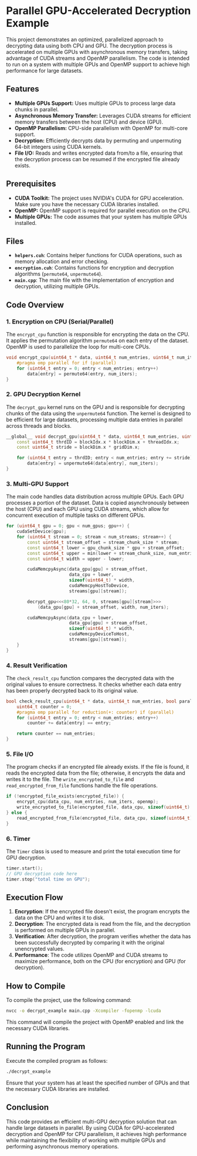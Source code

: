 # Parallel GPU-Accelerated Decryption Example

This project demonstrates an optimized, parallelized approach to decrypting data using both CPU and GPU. The decryption process is accelerated on multiple GPUs with asynchronous memory transfers, taking advantage of CUDA streams and OpenMP parallelism. The code is intended to run on a system with multiple GPUs and OpenMP support to achieve high performance for large datasets.

## Features

- **Multiple GPUs Support:** Uses multiple GPUs to process large data chunks in parallel.
- **Asynchronous Memory Transfer:** Leverages CUDA streams for efficient memory transfers between the host (CPU) and device (GPU).
- **OpenMP Parallelism:** CPU-side parallelism with OpenMP for multi-core support.
- **Decryption:** Efficiently decrypts data by permuting and unpermuting 64-bit integers using CUDA kernels.
- **File I/O:** Reads and writes encrypted data from/to a file, ensuring that the decryption process can be resumed if the encrypted file already exists.

## Prerequisites

- **CUDA Toolkit:** The project uses NVIDIA's CUDA for GPU acceleration. Make sure you have the necessary CUDA libraries installed.
- **OpenMP:** OpenMP support is required for parallel execution on the CPU.
- **Multiple GPUs:** The code assumes that your system has multiple GPUs installed.

## Files

- **`helpers.cuh`**: Contains helper functions for CUDA operations, such as memory allocation and error checking.
- **`encryption.cuh`**: Contains functions for encryption and decryption algorithms (`permute64`, `unpermute64`).
- **`main.cpp`**: The main file with the implementation of encryption and decryption, utilizing multiple GPUs.

## Code Overview

### 1. **Encryption on CPU (Serial/Parallel)**

The `encrypt_cpu` function is responsible for encrypting the data on the CPU. It applies the permutation algorithm `permute64` on each entry of the dataset. OpenMP is used to parallelize the loop for multi-core CPUs.

```cpp
void encrypt_cpu(uint64_t * data, uint64_t num_entries, uint64_t num_iters, bool parallel=true) {
    #pragma omp parallel for if (parallel)
    for (uint64_t entry = 0; entry < num_entries; entry++)
        data[entry] = permute64(entry, num_iters);
}
```

### 2. **GPU Decryption Kernel**

The `decrypt_gpu` kernel runs on the GPU and is responsible for decrypting chunks of the data using the `unpermute64` function. The kernel is designed to be efficient for large datasets, processing multiple data entries in parallel across threads and blocks.

```cpp
__global__ void decrypt_gpu(uint64_t * data, uint64_t num_entries, uint64_t num_iters) {
    const uint64_t thrdID = blockIdx.x * blockDim.x + threadIdx.x;
    const uint64_t stride = blockDim.x * gridDim.x;

    for (uint64_t entry = thrdID; entry < num_entries; entry += stride)
        data[entry] = unpermute64(data[entry], num_iters);
}
```

### 3. **Multi-GPU Support**

The main code handles data distribution across multiple GPUs. Each GPU processes a portion of the dataset. Data is copied asynchronously between the host (CPU) and each GPU using CUDA streams, which allow for concurrent execution of multiple tasks on different GPUs.

```cpp
for (uint64_t gpu = 0; gpu < num_gpus; gpu++) {
    cudaSetDevice(gpu);
    for (uint64_t stream = 0; stream < num_streams; stream++) {
        const uint64_t stream_offset = stream_chunk_size * stream;
        const uint64_t lower = gpu_chunk_size * gpu + stream_offset;
        const uint64_t upper = min(lower + stream_chunk_size, num_entries);
        const uint64_t width = upper - lower;

        cudaMemcpyAsync(data_gpu[gpu] + stream_offset, 
                        data_cpu + lower, 
                        sizeof(uint64_t) * width, 
                        cudaMemcpyHostToDevice, 
                        streams[gpu][stream]);

        decrypt_gpu<<<80*32, 64, 0, streams[gpu][stream]>>>
            (data_gpu[gpu] + stream_offset, width, num_iters);

        cudaMemcpyAsync(data_cpu + lower, 
                        data_gpu[gpu] + stream_offset, 
                        sizeof(uint64_t) * width, 
                        cudaMemcpyDeviceToHost, 
                        streams[gpu][stream]);
    }
}
```

### 4. **Result Verification**

The `check_result_cpu` function compares the decrypted data with the original values to ensure correctness. It checks whether each data entry has been properly decrypted back to its original value.

```cpp
bool check_result_cpu(uint64_t * data, uint64_t num_entries, bool parallel=true) {
    uint64_t counter = 0;
    #pragma omp parallel for reduction(+: counter) if (parallel)
    for (uint64_t entry = 0; entry < num_entries; entry++)
        counter += data[entry] == entry;

    return counter == num_entries;
}
```

### 5. **File I/O**

The program checks if an encrypted file already exists. If the file is found, it reads the encrypted data from the file; otherwise, it encrypts the data and writes it to the file. The `write_encrypted_to_file` and `read_encrypted_from_file` functions handle the file operations.

```cpp
if (!encrypted_file_exists(encrypted_file)) {
    encrypt_cpu(data_cpu, num_entries, num_iters, openmp);
    write_encrypted_to_file(encrypted_file, data_cpu, sizeof(uint64_t) * num_entries);
} else {
    read_encrypted_from_file(encrypted_file, data_cpu, sizeof(uint64_t) * num_entries);
}
```

### 6. **Timer**

The `Timer` class is used to measure and print the total execution time for GPU decryption.

```cpp
timer.start();
// GPU decryption code here
timer.stop("total time on GPU");
```

## Execution Flow

1. **Encryption**: If the encrypted file doesn't exist, the program encrypts the data on the CPU and writes it to disk.
2. **Decryption**: The encrypted data is read from the file, and the decryption is performed on multiple GPUs in parallel.
3. **Verification**: After decryption, the program verifies whether the data has been successfully decrypted by comparing it with the original unencrypted values.
4. **Performance**: The code utilizes OpenMP and CUDA streams to maximize performance, both on the CPU (for encryption) and GPU (for decryption).

## How to Compile

To compile the project, use the following command:

```bash
nvcc -o decrypt_example main.cpp -Xcompiler -fopenmp -lcuda
```

This command will compile the project with OpenMP enabled and link the necessary CUDA libraries.

## Running the Program

Execute the compiled program as follows:

```bash
./decrypt_example
```

Ensure that your system has at least the specified number of GPUs and that the necessary CUDA libraries are installed.

## Conclusion

This code provides an efficient multi-GPU decryption solution that can handle large datasets in parallel. By using CUDA for GPU-accelerated decryption and OpenMP for CPU parallelism, it achieves high performance while maintaining the flexibility of working with multiple GPUs and performing asynchronous memory operations.
